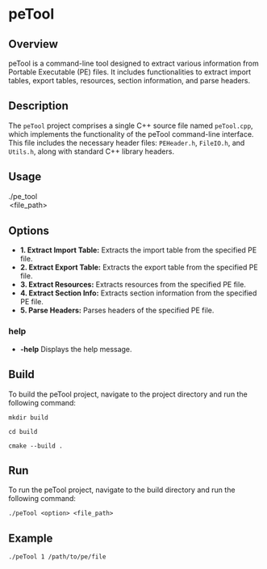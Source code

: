 # peTool

## Overview
peTool is a command-line tool designed to extract various information from Portable Executable (PE) files. It includes functionalities to extract import tables, export tables, resources, section information, and parse headers.

## Description
The `peTool` project comprises a single C++ source file named `peTool.cpp`, which implements the functionality of the peTool command-line interface. This file includes the necessary header files: `PEHeader.h`, `FileIO.h`, and `Utils.h`, along with standard C++ library headers.

## Usage
./pe_tool <option> <file_path>

## Options

- **1. Extract Import Table:** Extracts the import table from the specified PE file.
- **2. Extract Export Table:** Extracts the export table from the specified PE file.
- **3. Extract Resources:** Extracts resources from the specified PE file.
- **4. Extract Section Info:** Extracts section information from the specified PE file.
- **5. Parse Headers:** Parses headers of the specified PE file.

### help
- **-help**
Displays the help message.


## Build
To build the peTool project, navigate to the project directory and run the following command:
```
mkdir build

cd build

cmake --build .
```

## Run
To run the peTool project, navigate to the build directory and run the following command:
```
./peTool <option> <file_path>
```

## Example
```
./peTool 1 /path/to/pe/file
```
